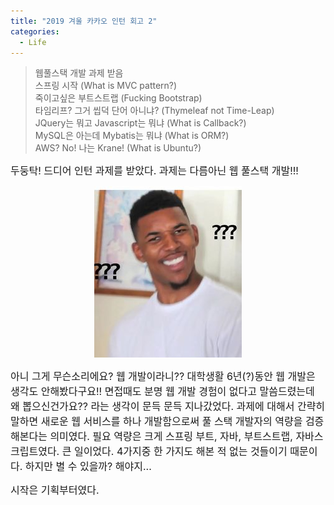 ```yaml
---
title: "2019 겨울 카카오 인턴 회고 2"
categories:
  - Life
---
```

> 웹풀스택 개발 과제 받음<br>
> 스프링 시작 (What is MVC pattern?)<br>
> 죽이고싶은 부트스트랩 (Fucking Bootstrap)<br>
> 타임리프? 그거 씹덕 단어 아니냐? (Thymeleaf not Time-Leap)<br>
> JQuery는 뭐고 Javascript는 뭐냐 (What is Callback?)<br>
> MySQL은 아는데 Mybatis는 뭐냐 (What is ORM?)<br>
> AWS? No! 나는 Krane! (What is Ubuntu?)<br>

<span style="font-size:medium">두둥탁! 드디어 인턴 과제를 받았다. 과제는 다름아닌 웹 풀스택 개발!!!</span>

<p align="center"><img src="/assets/images/jjal/black_wtf.jpg" alt="읭 뭐라구요?"/></p>

<span style="font-size:medium">아니 그게 무슨소리에요? 웹 개발이라니?? 대학생활 6년(?)동안 웹 개발은 생각도 안해봤다구요!! 면접때도 분명 웹 개발 경험이 없다고 말씀드렸는데 왜 뽑으신건가요?? 라는 생각이 문득 문득 지나갔었다. 과제에 대해서 간략히 말하면 새로운 웹 서비스를 하나 개발함으로써 풀 스택 개발자의 역량을 검증해본다는 의미였다. 필요 역량은 크게 스프링 부트, 자바, 부트스트랩, 자바스크립트였다. 큰 일이었다. 4가지중 한 가지도 해본 적 없는 것들이기 때문이다. 하지만 별 수 있을까? 해야지...</span>

<span style="font-size:medium">시작은 기획부터였다. </span>